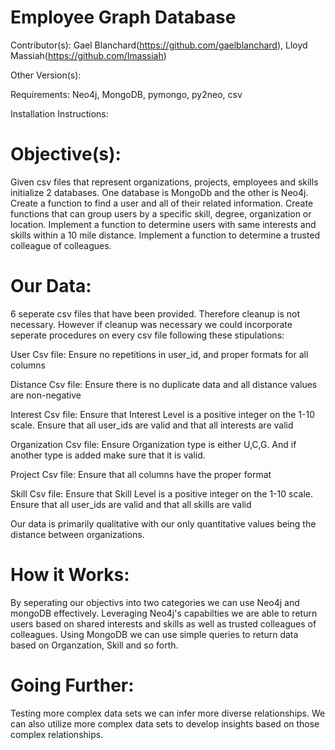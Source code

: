 # Employee Graph Database

Contributor(s): Gael Blanchard(https://github.com/gaelblanchard), Lloyd Massiah(https://github.com/lmassiah)

Other Version(s):

Requirements: Neo4j, MongoDB, pymongo, py2neo, csv

Installation Instructions:

# Objective(s):
Given csv files that represent organizations, projects, employees and skills initialize 2 databases.
One database is MongoDb and the other is Neo4j. Create a function to find a user and all of their related information. Create functions that can group users by a specific skill, degree,
organization or location. Implement a function to determine users with same interests and skills within a 10 mile distance.
Implement a function to determine a trusted colleague of colleagues. 

# Our Data:
6 seperate csv files that have been provided. Therefore cleanup is not necessary. However if cleanup was necessary we could incorporate seperate procedures on every csv file following these stipulations:

User Csv file: Ensure no repetitions in user_id, and proper formats for all columns

Distance Csv file: Ensure there is no duplicate data and all distance values are non-negative

Interest Csv file: Ensure that Interest Level is a positive integer on the 1-10 scale. Ensure that all user_ids are valid and that all interests are valid

Organization Csv file: Ensure Organization type is either U,C,G. And if another type is added make sure that it is valid.

Project Csv file: Ensure that all columns have the proper format

Skill Csv file: Ensure that Skill Level is a positive integer on the 1-10 scale. Ensure that all user_ids are valid and that all skills are valid

Our data is primarily qualitative with our only quantitative values being the distance between organizations.

# How it Works:
By seperating our objectivs into two categories we can use Neo4j and mongoDB effectively. Leveraging Neo4j's capabilties we are able to return users based on shared interests and skills as well as trusted colleagues of colleagues. Using MongoDB we can use simple queries to return data based on Organzation, Skill and so forth.

# Going Further:
Testing more complex data sets we can infer more diverse relationships. We can also utilize more complex data sets to develop insights based on those complex relationships.
